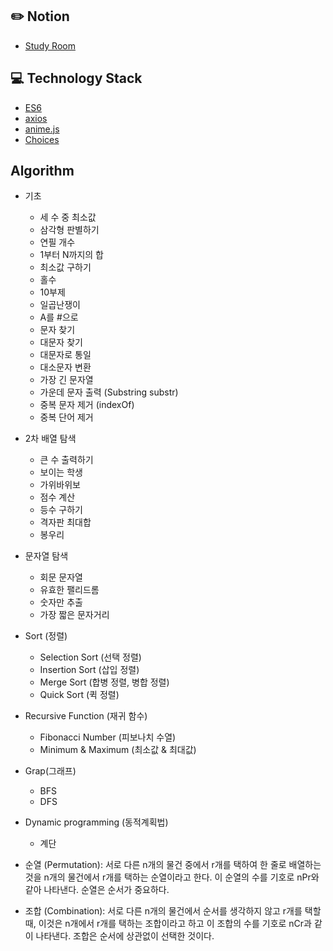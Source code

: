 ## :pencil2: Notion
+ [Study Room](https://violet-lilac.notion.site/JavaScript-3e3b7cf2d95d430898d7e05e0958164e)

## :computer: Technology Stack
+ [ES6](https://developer.mozilla.org/ko/docs/Web/JavaScript)
+ [axios](https://github.com/axios/axios)
+ [anime.js](https://animejs.com/)
+ [Choices](https://choices-js.github.io/Choices/)

## Algorithm
+ 기초 
  + 세 수 중 최소값
  + 삼각형 판별하기
  + 연필 개수
  + 1부터 N까지의 합
  + 최소값 구하기
  + 홀수
  + 10부제
  + 일곱난쟁이
  + A를 #으로
  + 문자 찾기
  + 대문자 찾기
  + 대문자로 통일
  + 대소문자 변환
  + 가장 긴 문자열
  + 가운데 문자 출력 (Substring substr)
  + 중복 문자 제거 (indexOf)
  + 중복 단어 제거


+ 2차 배열 탐색
  + 큰 수 출력하기
  + 보이는 학생
  + 가위바위보
  + 점수 계산
  + 등수 구하기
  + 격자판 최대합
  + 봉우리

+ 문자열 탐색
  + 회문 문자열
  + 유효한 팰리드롬
  + 숫자만 추출
  + 가장 짧은 문자거리


+ Sort (정렬)
  + Selection Sort (선택 정렬)
  + Insertion Sort (삽입 정렬)
  + Merge Sort (합병 정렬, 병합 정렬)
  + Quick Sort (퀵 정렬)


+ Recursive Function (재귀 함수)
  +  Fibonacci Number (피보나치 수열)
  +  Minimum & Maximum (최소값 & 최대값)


+ Grap(그래프)
  + BFS
  + DFS 


+ Dynamic programming (동적계획법)
  + 계단

+ 순열 (Permutation): 서로 다른 n개의 물건 중에서 r개를 택하여 한 줄로 배열하는 것을 n개의 물건에서 r개를 택하는 순열이라고 한다. 이 순열의 수를 기호로 nPr와 같아 나타낸다. 순열은 순서가 중요하다.
+ 조합 (Combination): 서로 다른 n개의 물건에서 순서를 생각하지 않고 r개를 택할 때, 이것은 n개에서 r개를 택하는 조합이라고 하고 이 조합의 수를 기호로 nCr과 같이 나타낸다. 조합은 순서에 상관없이 선택한 것이다.
